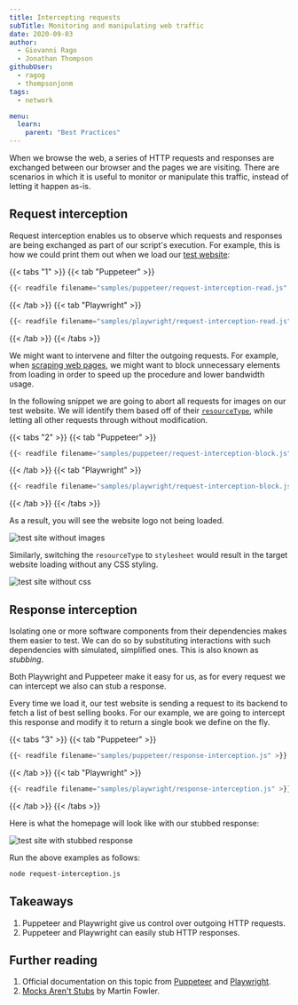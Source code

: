 ```yaml
---
title: Intercepting requests
subTitle: Monitoring and manipulating web traffic
date: 2020-09-03
author:
  - Giovanni Rago
  - Jonathan Thompson
githubUser:
  - ragog
  - thompsonjonm
tags:
  - network

menu:
  learn:
    parent: "Best Practices"
---
```


When we browse the web, a series of HTTP requests and responses are exchanged between our browser and the pages we are visiting. There are scenarios in which it is useful to monitor or manipulate this traffic, instead of letting it happen as-is.

<!-- more -->

## Request interception

Request interception enables us to observe which requests and responses are being exchanged as part of our script's execution. For example, this is how we could print them out when we load our [test website](https://danube-webshop.herokuapp.com):

{{< tabs "1" >}}
{{< tab "Puppeteer" >}}
```js
{{< readfile filename="samples/puppeteer/request-interception-read.js" >}}
```
{{< /tab >}}
{{< tab "Playwright" >}}
```js
{{< readfile filename="samples/playwright/request-interception-read.js" >}}
```
{{< /tab >}}
{{< /tabs >}}

We might want to intervene and filter the outgoing requests. For example, when [scraping web pages](basics-scraping/), we might want to block unnecessary elements from loading in order to speed up the procedure and lower bandwidth usage.

In the following snippet we are going to abort all requests for images on our test website. We will identify them based off of their [`resourceType`](https://pptr.dev/#?product=Puppeteer&version=v5.2.1&show=api-httprequestresourcetype), while letting all other requests through without modification.

{{< tabs "2" >}}
{{< tab "Puppeteer" >}}
```js {9-14}
{{< readfile filename="samples/puppeteer/request-interception-block.js" >}}
```
{{< /tab >}}
{{< tab "Playwright" >}}
```js {9-13}
{{< readfile filename="samples/playwright/request-interception-block.js" >}}
```
{{< /tab >}}
{{< /tabs >}}

 As a result, you will see the website logo not being loaded.

 ![test site without images](/samples/images/request-interception-image.png)

 Similarly, switching the `resourceType` to `stylesheet` would result in the target website loading without any CSS styling.

 ![test site without css](/samples/images/request-interception-css.png)

## Response interception

Isolating one or more software components from their dependencies makes them easier to test. We can do so by substituting interactions with such dependencies with simulated, simplified ones. This is also known as _stubbing_.

Both Playwright and Puppeteer make it easy for us, as for every request we can intercept we also can stub a response.

Every time we load it, our test website is sending a request to its backend to fetch a list of best selling books. For our example, we are going to intercept this response and modify it to return a single book we define on the fly.

{{< tabs "3" >}}
{{< tab "Puppeteer" >}}
```js {19-28}
{{< readfile filename="samples/puppeteer/response-interception.js" >}}
```
{{< /tab >}}
{{< tab "Playwright" >}}
```js {19-24}
{{< readfile filename="samples/playwright/response-interception.js" >}}
```
{{< /tab >}}
{{< /tabs >}}

Here is what the homepage will look like with our stubbed response:

![test site with stubbed response](/samples/images/response-interception.png)

Run the above examples as follows:
```sh
node request-interception.js
```

## Takeaways

1. Puppeteer and Playwright give us control over outgoing HTTP requests.
2. Puppeteer and Playwright can easily stub HTTP responses.

## Further reading

1. Official documentation on this topic from [Puppeteer](https://pptr.dev/#?product=Puppeteer&version=v5.2.1&show=api-class-httprequest) and [Playwright](https://playwright.dev/#version=v1.3.0&path=docs%2Fnetwork.md&q=handle-requests).
2. [Mocks Aren't Stubs](https://martinfowler.com/articles/mocksArentStubs.html) by Martin Fowler.
